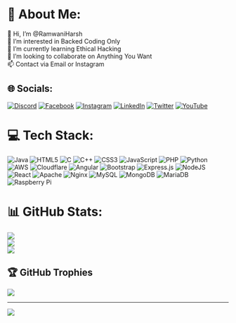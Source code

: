 # 💫 About Me:
👋 Hi, I’m @RamwaniHarsh<br>👀 I’m interested in Backed Coding Only<br>🌱 I’m currently learning Ethical Hacking<br>💞️ I’m looking to collaborate on Anything You Want<br>📫 Contact via Email or Instagram


## 🌐 Socials:
[![Discord](https://img.shields.io/badge/Discord-%237289DA.svg?logo=discord&logoColor=white)](https://discord.com/invite/27m2djG) [![Facebook](https://img.shields.io/badge/Facebook-%231877F2.svg?logo=Facebook&logoColor=white)](https://facebook.com/harsh.ramwani.712) [![Instagram](https://img.shields.io/badge/Instagram-%23E4405F.svg?logo=Instagram&logoColor=white)](https://instagram.com/harsh._.ramwani) [![LinkedIn](https://img.shields.io/badge/LinkedIn-%230077B5.svg?logo=linkedin&logoColor=white)](https://linkedin.com/in/harsh-ramwani-28241017b) [![Twitter](https://img.shields.io/badge/Twitter-%231DA1F2.svg?logo=Twitter&logoColor=white)](https://twitter.com/RamwaniH) [![YouTube](https://img.shields.io/badge/YouTube-%23FF0000.svg?logo=YouTube&logoColor=white)](https://youtube.com/@harshramwani) 

# 💻 Tech Stack:
![Java](https://img.shields.io/badge/java-%23ED8B00.svg?style=for-the-badge&logo=java&logoColor=white) ![HTML5](https://img.shields.io/badge/html5-%23E34F26.svg?style=for-the-badge&logo=html5&logoColor=white) ![C](https://img.shields.io/badge/c-%2300599C.svg?style=for-the-badge&logo=c&logoColor=white) ![C++](https://img.shields.io/badge/c++-%2300599C.svg?style=for-the-badge&logo=c%2B%2B&logoColor=white) ![CSS3](https://img.shields.io/badge/css3-%231572B6.svg?style=for-the-badge&logo=css3&logoColor=white) ![JavaScript](https://img.shields.io/badge/javascript-%23323330.svg?style=for-the-badge&logo=javascript&logoColor=%23F7DF1E) ![PHP](https://img.shields.io/badge/php-%23777BB4.svg?style=for-the-badge&logo=php&logoColor=white) ![Python](https://img.shields.io/badge/python-3670A0?style=for-the-badge&logo=python&logoColor=ffdd54) ![AWS](https://img.shields.io/badge/AWS-%23FF9900.svg?style=for-the-badge&logo=amazon-aws&logoColor=white) ![Cloudflare](https://img.shields.io/badge/Cloudflare-F38020?style=for-the-badge&logo=Cloudflare&logoColor=white) ![Angular](https://img.shields.io/badge/angular-%23DD0031.svg?style=for-the-badge&logo=angular&logoColor=white) ![Bootstrap](https://img.shields.io/badge/bootstrap-%23563D7C.svg?style=for-the-badge&logo=bootstrap&logoColor=white) ![Express.js](https://img.shields.io/badge/express.js-%23404d59.svg?style=for-the-badge&logo=express&logoColor=%2361DAFB) ![NodeJS](https://img.shields.io/badge/node.js-6DA55F?style=for-the-badge&logo=node.js&logoColor=white) ![React](https://img.shields.io/badge/react-%2320232a.svg?style=for-the-badge&logo=react&logoColor=%2361DAFB) ![Apache](https://img.shields.io/badge/apache-%23D42029.svg?style=for-the-badge&logo=apache&logoColor=white) ![Nginx](https://img.shields.io/badge/nginx-%23009639.svg?style=for-the-badge&logo=nginx&logoColor=white) ![MySQL](https://img.shields.io/badge/mysql-%2300f.svg?style=for-the-badge&logo=mysql&logoColor=white) ![MongoDB](https://img.shields.io/badge/MongoDB-%234ea94b.svg?style=for-the-badge&logo=mongodb&logoColor=white) ![MariaDB](https://img.shields.io/badge/MariaDB-003545?style=for-the-badge&logo=mariadb&logoColor=white) ![Raspberry Pi](https://img.shields.io/badge/-RaspberryPi-C51A4A?style=for-the-badge&logo=Raspberry-Pi)
# 📊 GitHub Stats:
![](https://github-readme-stats.vercel.app/api?username=RamwaniHarsh&theme=dark&hide_border=false&include_all_commits=false&count_private=false)<br/>
![](https://github-readme-streak-stats.herokuapp.com/?user=RamwaniHarsh&theme=dark&hide_border=false)<br/>
![](https://github-readme-stats.vercel.app/api/top-langs/?username=RamwaniHarsh&theme=dark&hide_border=false&include_all_commits=false&count_private=false&layout=compact)

## 🏆 GitHub Trophies
![](https://github-profile-trophy.vercel.app/?username=RamwaniHarsh&theme=radical&no-frame=false&no-bg=true&margin-w=4)

---
[![](https://visitcount.itsvg.in/api?id=RamwaniHarsh&icon=0&color=0)](https://visitcount.itsvg.in)